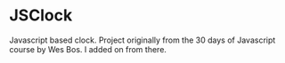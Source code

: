 # JSClock
Javascript based clock. Project originally from the 30 days of Javascript course by Wes Bos. I added on from there. 
